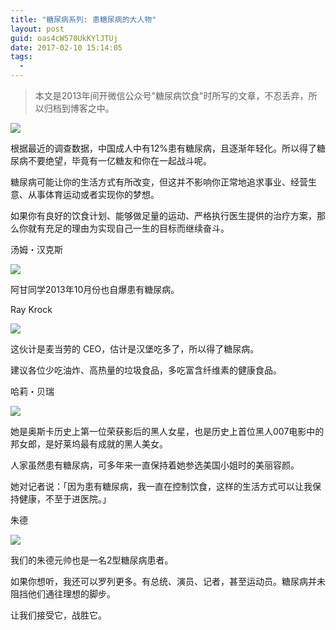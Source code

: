 ```yaml
---
title: "糖尿病系列: 患糖尿病的大人物"
layout: post
guid: oas4cW570UkKYlJTUj
date: 2017-02-10 15:14:05
tags:
  - 
---
```


> 本文是2013年间开微信公众号"糖尿病饮食"时所写的文章，不忍丢弃，所以归档到博客之中。

![](/media/files/2017/2017-02-10-people1.jpg)

根据最近的调查数据，中国成人中有12%患有糖尿病，且逐渐年轻化。所以得了糖尿病不要绝望，毕竟有一亿糖友和你在一起战斗呢。

糖尿病可能让你的生活方式有所改变，但这并不影响你正常地追求事业、经营生意、从事体育运动或者实现你的梦想。

如果你有良好的饮食计划、能够做足量的运动、严格执行医生提供的治疗方案，那么你就有充足的理由为实现自己一生的目标而继续奋斗。



汤姆・汉克斯

![](/media/files/2017/2017-02-10-people3.jpg)

阿甘同学2013年10月份也自爆患有糖尿病。


Ray Krock 

![](/media/files/2017/2017-02-10-people4.jpg)


这伙计是麦当劳的 CEO，估计是汉堡吃多了，所以得了糖尿病。

建议各位少吃油炸、高热量的垃圾食品，多吃富含纤维素的健康食品。


哈莉・贝瑞

![](/media/files/2017/2017-02-10-people2.jpg)

她是奥斯卡历史上第一位荣获影后的黑人女星，也是历史上首位黑人007电影中的邦女郎，是好莱坞最有成就的黑人美女。

人家虽然患有糖尿病，可多年来一直保持着她参选美国小姐时的美丽容颜。

她对记者说：「因为患有糖尿病，我一直在控制饮食，这样的生活方式可以让我保持健康，不至于进医院。」


朱德

![](/media/files/2017/2017-02-10-people5.jpg)

我们的朱德元帅也是一名2型糖尿病患者。



如果你想听，我还可以罗列更多。有总统、演员、记者，甚至运动员。糖尿病并未阻挡他们通往理想的脚步。

让我们接受它，战胜它。

